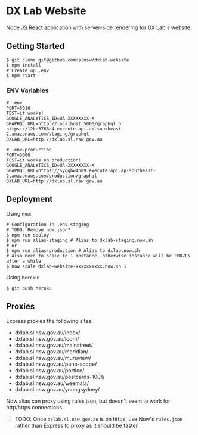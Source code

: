 # DX Lab Website

Node JS React application with server-side rendering for DX Lab's website.

## Getting Started

```
$ git clone git@github.com:slnsw/dxlab-website
$ npm install
# Create up .env
$ npm start
```

### ENV Variables
```
# .env
PORT=5010
TEST=it works!
GOOGLE_ANALYTICS_ID=UA-XXXXXXXX-X
GRAPHQL_URL=http://localhost:5000/graphql or https://12ke3766e4.execute-api.ap-southeast-2.amazonaws.com/staging/graphql
DXLAB_URL=http://dxlab.sl.nsw.gov.au

# .env.production
PORT=3000
TEST=it works on production!
GOOGLE_ANALYTICS_ID=UA-XXXXXXXX-X
GRAPHQL_URL=https://syggbw4nm9.execute-api.ap-southeast-2.amazonaws.com/production/graphql
DXLAB_URL=http://dxlab.sl.nsw.gov.au
```

## Deployment

Using `now`:
```
# Configuration in .env.staging
# TODO: Remove now.json?
$ npm run deploy
$ npm run alias-staging # Alias to dxlab-staging.now.sh
# or
$ npm run alias-production # Alias to dxlab.now.sh
# Also need to scale to 1 instance, otherwise instance will be FROZEN after a while
$ now scale dxlab-website-xxxxxxxxxx.now.sh 1
```

Using `heroku`:
```
$ git push heroku
```

## Proxies
Express proxies the following sites:

- dxlab.sl.nsw.gov.au/index/
- dxlab.sl.nsw.gov.au/loom/
- dxlab.sl.nsw.gov.au/mainstreet/
- dxlab.sl.nsw.gov.au/meridian/
- dxlab.sl.nsw.gov.au/muruview/
- dxlab.sl.nsw.gov.au/pano-scope/
- dxlab.sl.nsw.gov.au/portico/
- dxlab.sl.nsw.gov.au/postcards-1001/
- dxlab.sl.nsw.gov.au/weemala/
- dxlab.sl.nsw.gov.au/youngsydney/

Now alias can proxy using rules.json, but doesn't seem to work for http/https connections.

- [ ] TODO: Once `dxlab.sl.nsw.gov.au` is on https, use Now's `rules.json` rather than Express to proxy as it should be faster.
